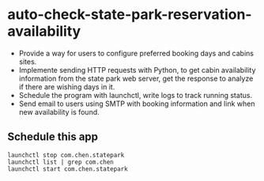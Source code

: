 # auto-check-state-park-reservation-availability
- Provide a way for users to configure preferred booking days and cabins sites.
- Implemente sending HTTP requests with Python, to get cabin availability information from the state park web server, get the response to analyze if there are wishing days in it.
- Schedule the program with launchctl, write logs to track running status.
- Send email to users using SMTP with booking information and link when new availability is found.


## Schedule this app
```
launchctl stop com.chen.statepark
launchctl list | grep com.chen
launchctl start com.chen.statepark
```